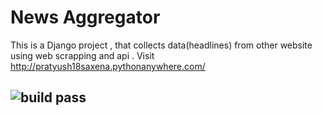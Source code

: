 
# News Aggregator 
This is a Django project , that collects data(headlines) from other website using web scrapping and api .
Visit http://pratyush18saxena.pythonanywhere.com/  
## ![build pass](https://pratyush-saxena.semaphoreci.com/badges/NewsAggregator.svg?style=shields)
